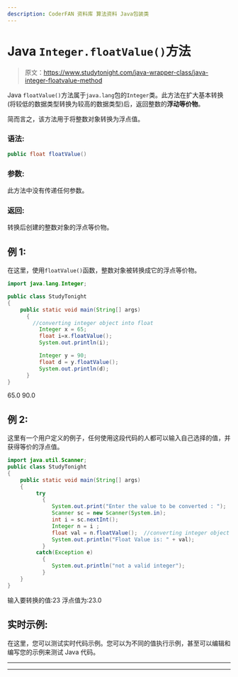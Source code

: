 ```yaml
---
description: CoderFAN 资料库 算法资料 Java包装类
---
```


# Java `Integer.floatValue()`方法

> 原文：<https://www.studytonight.com/java-wrapper-class/java-integer-floatvalue-method>

Java `floatValue()`方法属于`java.lang`包的`Integer`类。此方法在扩大基本转换(将较低的数据类型转换为较高的数据类型)后，返回整数的**浮动等价物**。

简而言之，该方法用于将整数对象转换为浮点值。

### 语法:

```java
public float floatValue() 
```

### 参数:

此方法中没有传递任何参数。

### 返回:

转换后创建的整数对象的浮点等价物。

## 例 1:

在这里，使用`floatValue()`函数，整数对象被转换成它的浮点等价物。

```java
import java.lang.Integer;

public class StudyTonight
{  
    public static void main(String[] args) 
      {  
        //converting integer object into float
          Integer x = 65;
          float i=x.floatValue();
          System.out.println(i);

          Integer y = 90;  
          float d = y.floatValue();  
          System.out.println(d);
      }  
} 
```

65.0
90.0

## 例 2:

这里有一个用户定义的例子，任何使用这段代码的人都可以输入自己选择的值，并获得等价的浮点值。

```java
import java.util.Scanner;  
public class StudyTonight
{  
    public static void main(String[] args) 
    {  
         try
           {
              System.out.print("Enter the value to be converted : ");  
              Scanner sc = new Scanner(System.in);  
              int i = sc.nextInt();  
              Integer n = i ;  
              float val = n.floatValue();  //converting integer object into float
              System.out.println("Float Value is: " + val);  
           }
         catch(Exception e)
           {
              System.out.println("not a valid integer"); 
           }
    }
}
```

输入要转换的值:23
浮点值为:23.0

## 实时示例:

在这里，您可以测试实时代码示例。您可以为不同的值执行示例，甚至可以编辑和编写您的示例来测试 Java 代码。

* * *

* * *